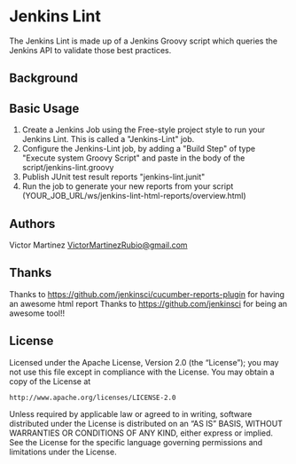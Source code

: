 Jenkins Lint
============

The Jenkins Lint is made up of a Jenkins Groovy script which queries the Jenkins API to validate those best practices.

Background
----------

Basic Usage
-----

1. Create a Jenkins Job using the Free-style project style to run your Jenkins Lint. This is called a "Jenkins-Lint" job.
2. Configure the Jenkins-Lint job, by adding a "Build Step" of type "Execute system Groovy Script" and paste in the body of the script/jenkins-lint.groovy
3. Publish JUnit test result reports "jenkins-lint.junit"
4. Run the job to generate your new reports from your script (YOUR_JOB_URL/ws/jenkins-lint-html-reports/overview.html)

Authors
-------
Victor Martinez <VictorMartinezRubio@gmail.com>

Thanks
------

Thanks to https://github.com/jenkinsci/cucumber-reports-plugin for having an awesome html report
Thanks to https://github.com/jenkinsci for being an awesome tool!!

License
-------
Licensed under the Apache License, Version 2.0 (the “License”); you may not use this file except in compliance with the
License. You may obtain a copy of the License at

    http://www.apache.org/licenses/LICENSE-2.0

Unless required by applicable law or agreed to in writing, software distributed under the License is distributed on an
“AS IS” BASIS, WITHOUT WARRANTIES OR CONDITIONS OF ANY KIND, either express or implied. See the License for the specific
 language governing permissions and limitations under the License.